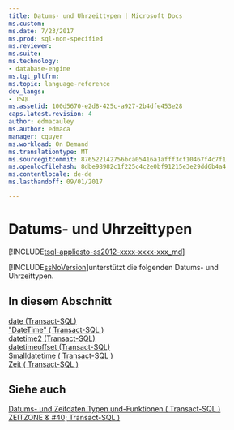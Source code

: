 ```yaml
---
title: Datums- und Uhrzeittypen | Microsoft Docs
ms.custom: 
ms.date: 7/23/2017
ms.prod: sql-non-specified
ms.reviewer: 
ms.suite: 
ms.technology:
- database-engine
ms.tgt_pltfrm: 
ms.topic: language-reference
dev_langs:
- TSQL
ms.assetid: 100d5670-e2d8-425c-a927-2b4dfe453e28
caps.latest.revision: 4
author: edmacauley
ms.author: edmaca
manager: cguyer
ms.workload: On Demand
ms.translationtype: MT
ms.sourcegitcommit: 876522142756bca05416a1afff3cf10467f4c7f1
ms.openlocfilehash: 8dbe98982c1f225c4c2e0bf91215e3e29dd6b4a4
ms.contentlocale: de-de
ms.lasthandoff: 09/01/2017

---
```

# <a name="date-and-time-types"></a>Datums- und Uhrzeittypen
[!INCLUDE[tsql-appliesto-ss2012-xxxx-xxxx-xxx_md](../../includes/tsql-appliesto-ss2012-xxxx-xxxx-xxx-md.md)]

[!INCLUDE[ssNoVersion](../../includes/ssnoversion-md.md)]unterstützt die folgenden Datums- und Uhrzeittypen.
  
## <a name="in-this-section"></a>In diesem Abschnitt
[date &#40;Transact-SQL&#41;](../../t-sql/data-types/date-transact-sql.md)  
["DateTime" &#40; Transact-SQL &#41;](../../t-sql/data-types/datetime-transact-sql.md)  
[datetime2 &#40;Transact-SQL&#41;](../../t-sql/data-types/datetime2-transact-sql.md)  
[datetimeoffset &#40;Transact-SQL&#41;](../../t-sql/data-types/datetimeoffset-transact-sql.md)  
[Smalldatetime &#40; Transact-SQL &#41;](../../t-sql/data-types/smalldatetime-transact-sql.md)  
[Zeit &#40; Transact-SQL &#41;](../../t-sql/data-types/time-transact-sql.md)
  
## <a name="see-also"></a>Siehe auch
[Datums- und Zeitdaten Typen und-Funktionen &#40; Transact-SQL &#41;](../../t-sql/functions/date-and-time-data-types-and-functions-transact-sql.md)  
[ZEITZONE &AMP; #40; Transact-SQL &#41;](../../t-sql/queries/at-time-zone-transact-sql.md)
  
  

